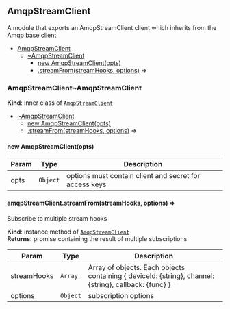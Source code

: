 <a name="module_AmqpStreamClient"></a>
## AmqpStreamClient
A module that exports an AmqpStreamClient client
which inherits from the Amqp base client


* [AmqpStreamClient](#module_AmqpStreamClient)
    * [~AmqpStreamClient](#module_AmqpStreamClient..AmqpStreamClient)
        * [new AmqpStreamClient(opts)](#new_module_AmqpStreamClient..AmqpStreamClient.AmqpStreamClient)
        * [.streamFrom(streamHooks, options)](#module_AmqpStreamClient..AmqpStreamClient+streamFrom) ⇒

<a name="module_AmqpStreamClient..AmqpStreamClient"></a>
### AmqpStreamClient~AmqpStreamClient
**Kind**: inner class of <code>[AmqpStreamClient](#module_AmqpStreamClient)</code>  

* [~AmqpStreamClient](#module_AmqpStreamClient..AmqpStreamClient)
    * [new AmqpStreamClient(opts)](#new_module_AmqpStreamClient..AmqpStreamClient.AmqpStreamClient)
    * [.streamFrom(streamHooks, options)](#module_AmqpStreamClient..AmqpStreamClient+streamFrom) ⇒

<a name="new_module_AmqpStreamClient..AmqpStreamClient.AmqpStreamClient"></a>
#### new AmqpStreamClient(opts)

| Param | Type | Description |
| --- | --- | --- |
| opts | <code>Object</code> | options must contain client and secret for access keys |

<a name="module_AmqpStreamClient..AmqpStreamClient+streamFrom"></a>
#### amqpStreamClient.streamFrom(streamHooks, options) ⇒
Subscribe to multiple stream hooks

**Kind**: instance method of <code>[AmqpStreamClient](#module_AmqpStreamClient..AmqpStreamClient)</code>  
**Returns**: promise containing the result of multiple subscriptions  

| Param | Type | Description |
| --- | --- | --- |
| streamHooks | <code>Array</code> | Array of objects. Each objects containing { deviceId: {string}, channel: {string}, callback: {func} } |
| options | <code>Object</code> | subscription options |

